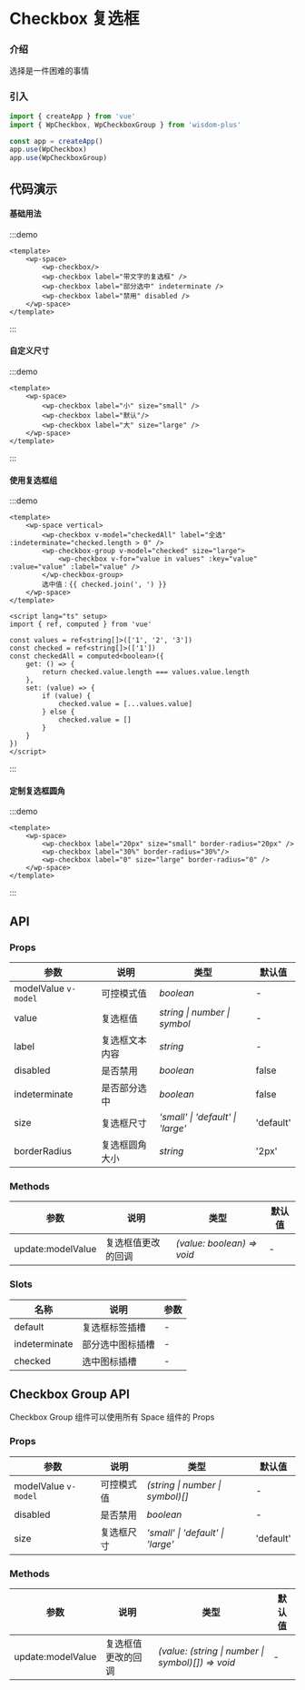 # Checkbox 复选框

### 介绍

选择是一件困难的事情

### 引入

```js
import { createApp } from 'vue'
import { WpCheckbox, WpCheckboxGroup } from 'wisdom-plus'

const app = createApp()
app.use(WpCheckbox)
app.use(WpCheckboxGroup)
```

## 代码演示

#### 基础用法

:::demo
```vue
<template>
    <wp-space>
        <wp-checkbox/>
        <wp-checkbox label="带文字的复选框" />
        <wp-checkbox label="部分选中" indeterminate />
        <wp-checkbox label="禁用" disabled />
    </wp-space>
</template>
```
:::

#### 自定义尺寸

:::demo
```vue
<template>
    <wp-space>
        <wp-checkbox label="小" size="small" />
        <wp-checkbox label="默认"/>
        <wp-checkbox label="大" size="large" />
    </wp-space>
</template>
```
:::

#### 使用复选框组

:::demo
```vue
<template>
    <wp-space vertical>
        <wp-checkbox v-model="checkedAll" label="全选" :indeterminate="checked.length > 0" />
        <wp-checkbox-group v-model="checked" size="large">
            <wp-checkbox v-for="value in values" :key="value" :value="value" :label="value" />
        </wp-checkbox-group>
        选中值：{{ checked.join(', ') }}
    </wp-space>
</template>

<script lang="ts" setup>
import { ref, computed } from 'vue'

const values = ref<string[]>(['1', '2', '3'])
const checked = ref<string[]>(['1'])
const checkedAll = computed<boolean>({
    get: () => {
        return checked.value.length === values.value.length
    },
    set: (value) => {
        if (value) {
            checked.value = [...values.value]
        } else {
            checked.value = []
        }
    }
})
</script>
```
:::

#### 定制复选框圆角

:::demo
```vue
<template>
    <wp-space>
        <wp-checkbox label="20px" size="small" border-radius="20px" />
        <wp-checkbox label="30%" border-radius="30%"/>
        <wp-checkbox label="0" size="large" border-radius="0" />
    </wp-space>
</template>
```
:::

## API

### Props

| 参数      | 说明           | 类型                                                                | 默认值 |
| --------- | -------------- | ------------------------------------------------------------------- | ------ |
| modelValue `v-model`   | 可控模式值       | _boolean_          | -     |
| value     | 复选框值   | _string \| number \| symbol_           | -      |
| label | 复选框文本内容 | _string_ | - |
| disabled | 是否禁用 | _boolean_ | false |
| indeterminate | 是否部分选中 | _boolean_ | false |
| size | 复选框尺寸 | _'small' \| 'default' \| 'large'_ | 'default' |
| borderRadius | 复选框圆角大小 | _string_ | '2px' |

### Methods

| 参数      | 说明           | 类型                                                                | 默认值 |
| --------- | -------------- | ------------------------------------------------------------------- | ------ |
| update:modelValue      | 复选框值更改的回调       | _(value: boolean) => void_          | -     |

### Slots

| 名称    | 说明     | 参数 |
| ------- | -------- | --- |
| default | 复选框标签插槽 | - |
| indeterminate | 部分选中图标插槽 | - |
| checked | 选中图标插槽 | - |

## Checkbox Group API

Checkbox Group 组件可以使用所有 Space 组件的 Props

### Props

| 参数      | 说明           | 类型                                                                | 默认值 |
| --------- | -------------- | ------------------------------------------------------------------- | ------ |
| modelValue `v-model`   | 可控模式值       | _(string \| number \| symbol)[]_          | -     |
| disabled     | 是否禁用   | _boolean_           | -      |
| size | 复选框尺寸 | _'small' \| 'default' \| 'large'_ | 'default' |

### Methods

| 参数      | 说明           | 类型                                                                | 默认值 |
| --------- | -------------- | ------------------------------------------------------------------- | ------ |
| update:modelValue      | 复选框值更改的回调       | _(value: (string \| number \| symbol)[]) => void_          | -     |
